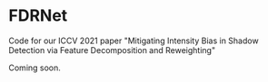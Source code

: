 # FDRNet
Code for our ICCV 2021 paper "Mitigating Intensity Bias in Shadow Detection via Feature Decomposition and Reweighting"


Coming soon.
